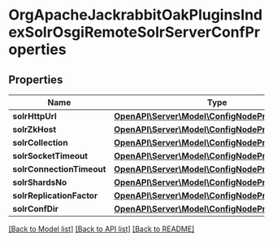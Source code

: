# OrgApacheJackrabbitOakPluginsIndexSolrOsgiRemoteSolrServerConfProperties

## Properties
Name | Type | Description | Notes
------------ | ------------- | ------------- | -------------
**solrHttpUrl** | [**OpenAPI\Server\Model\ConfigNodePropertyString**](ConfigNodePropertyString.md) |  | [optional] 
**solrZkHost** | [**OpenAPI\Server\Model\ConfigNodePropertyString**](ConfigNodePropertyString.md) |  | [optional] 
**solrCollection** | [**OpenAPI\Server\Model\ConfigNodePropertyString**](ConfigNodePropertyString.md) |  | [optional] 
**solrSocketTimeout** | [**OpenAPI\Server\Model\ConfigNodePropertyInteger**](ConfigNodePropertyInteger.md) |  | [optional] 
**solrConnectionTimeout** | [**OpenAPI\Server\Model\ConfigNodePropertyInteger**](ConfigNodePropertyInteger.md) |  | [optional] 
**solrShardsNo** | [**OpenAPI\Server\Model\ConfigNodePropertyInteger**](ConfigNodePropertyInteger.md) |  | [optional] 
**solrReplicationFactor** | [**OpenAPI\Server\Model\ConfigNodePropertyInteger**](ConfigNodePropertyInteger.md) |  | [optional] 
**solrConfDir** | [**OpenAPI\Server\Model\ConfigNodePropertyString**](ConfigNodePropertyString.md) |  | [optional] 

[[Back to Model list]](../README.md#documentation-for-models) [[Back to API list]](../README.md#documentation-for-api-endpoints) [[Back to README]](../README.md)


